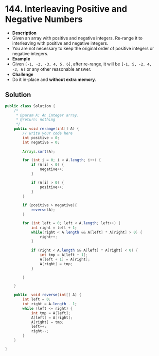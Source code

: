# 144. Interleaving Positive and Negative Numbers

- **Description**
- Given an array with positive and negative integers. Re-range it to interleaving with positive and negative integers.
- You are not necessary to keep the original order of positive integers or negative integers.
- **Example**
- Given `[-1, -2, -3, 4, 5, 6]`, after re-range, it will be `[-1, 5, -2, 4, -3, 6]` or any other reasonable answer.
- **Challenge**
- Do it in-place and **without extra memory**.


## Solution

```java
public class Solution {
    /*
     * @param A: An integer array.
     * @return: nothing
     */
    public void rerange(int[] A) {
        // write your code here
        int positive = 0;
        int negative = 0;
        
        Arrays.sort(A);

        for (int i = 0; i < A.length; i++) {
            if (A[i] < 0) {
                negative++;
            }

            if (A[i] > 0) {
                positive++;
            }
        }
        
        if (positive > negative){
            reverse(A);
        }

        for (int left = 0; left < A.length; left++) {
            int right = left + 1;
            while(right < A.length && A[left] * A[right] > 0) {
                right++;
            }
            
            if (right < A.length && A[left] * A[right] < 0) {
                int tmp = A[left + 1];
                A[left + 1] = A[right];
                A[right] = tmp;
            }

        }

    }

    public  void reverse(int[] A) {
        int left = 0;
        int right = A.length - 1;
        while (left <= right) {
            int tmp = A[left];
            A[left] = A[right];
            A[right] = tmp;
            left++;
            right--;
        }
    }

}
```